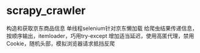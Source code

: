 # scrapy_crawler

构造和获取京东商品信息
单线程selenium针对京东懒加载
给爬虫结果传递信息，按顺序输出，itemloader，巧用try-except
增加适当延迟，使用高匿代理，禁用Cookie，随机头部，模拟浏览器请求抵挡反爬
